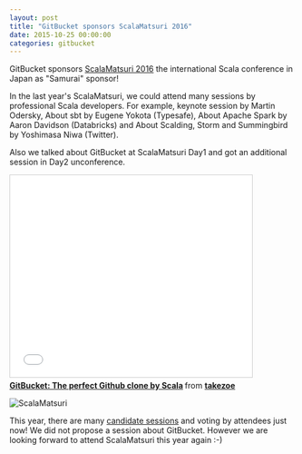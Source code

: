 ```yaml
---
layout: post
title: "GitBucket sponsors ScalaMatsuri 2016"
date: 2015-10-25 00:00:00
categories: gitbucket
---
```


GitBucket sponsors [ScalaMatsuri 2016](http://scalamatsuri.org/index_en.html) the international Scala conference in Japan as "Samurai" sponsor!

In the last year's ScalaMatsuri, we could attend many sessions by professional Scala developers. For example, keynote session by Martin Odersky, About sbt by Eugene Yokota (Typesafe), About Apache Spark by Aaron Davidson (Databricks) and About Scalding, Storm and Summingbird by Yoshimasa Niwa (Twitter).

Also we talked about GitBucket at ScalaMatsuri Day1 and got an additional session in Day2 unconference.

<iframe src="//www.slideshare.net/slideshow/embed_code/38770371" width="427" height="356" frameborder="0" marginwidth="0" marginheight="0" scrolling="no" style="border:1px solid #CCC; border-width:1px; margin-bottom:5px; max-width: 100%;" allowfullscreen> </iframe> <div style="margin-bottom:5px"> <strong> <a href="https://www.slideshare.net/takezoe/scala-matsuri-gitbucket" title="GitBucket: The perfect Github clone by Scala" target="_blank">GitBucket: The perfect Github clone by Scala</a> </strong> from <strong><a href="http://www.slideshare.net/takezoe" target="_blank">takezoe</a></strong> </div>

![ScalaMatsuri]({{site.baseurl}}/images/scalamatsuri/scalamatsuri.jpg)

This year, there are many [candidate sessions](http://scalamatsuri.org/en/candidates/) and voting by attendees just now! We did not propose a session about GitBucket. However we are looking forward to attend ScalaMatsuri this year again :-)
